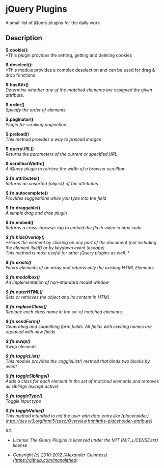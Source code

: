 # jQuery Plugins

A small list of jQuery plugins for the daily work

## Description

**$.cookie():**<br />
*This plugin provides the setting, getting and deleting cookies<br />

**$.deselect():**<br />
*This module provides a complex deselection and can be used for drag & drop functions<br />

**$.hasAttr()**<br />
*Determine whether any of the matched elements are assigned the given attribute.*<br />

**$.order()**<br />
*Specify the order of elements*<br />

**$.paginator()**<br />
*Plugin for scrolling pagination*<br />

**$.preload()**<br />
*This method provides a way to preload images*<br />

**$.queryURL()**<br />
*Returns the parameters of the current or specified URL*<br />

**$.scrollbarWidth()**<br />
*A jQuery plugin to retrieve the width of a browser scrollbar*<br />

**$.fn.attributes()**<br />
*Returns an unsorted {object} of the attributes*<br />

**$.fn.autocomplete()**<br />
*Provides suggestions while you type into the field*<br />

**$.fn.draggable()**<br />
*A simple drag and drop plugin*<br />

**$.fn.embed()**<br />
*Returns a cross-browser <object /> tag to embed the flash video in html code*

**$.fn.hideOverlay()**<br />
*Hides the element by clicking on any part of the document (not including the element itself) or by keydown event (escape) <br />
This method is most useful for other jQuery plugins as well. *<br />

**$.fn.exists()**<br />
*Filters elements of an array and returns only the existing HTML Elements*<br />

**$.fn.modalbox()**<br />
*An implementation of non-standard modal window*<br />

**$.fn.outerHTML()**<br />
*Sets or retrieves the object and its content in HTML*<br />

**$.fn.replaceClass()**<br />
*Replace each class name in the set of matched elements*<br />

**$.fn.sendForm()**<br />
*Generating and submitting form fields. All fields with existing names are replaced with new fields*<br />

**$.fn.swap()**<br />
*Swap elements*<br />

**$.fn.toggleList()**<br />
*This module provides the .toggleList() method that binds two blocks by event*<br />

**$.fn.toggleSiblings()**<br />
*Adds a class for each element in the set of matched elements and removes all siblings (except active)*<br />

**$.fn.toggleType()**<br />
*Toggle input type*<br />

**$.fn.toggleValue()**<br />
*This method intended to aid the user with data entry like [placeholder] (http://dev.w3.org/html5/spec/Overview.html#the-placeholder-attribute)*<br />


##.

* License
    The Query Plugins is licensed under the MIT (MIT_LICENSE.txt) license

* Copyright (c) 2010-2012 [Alexander Guinness] (https://github.com/monolithed)
